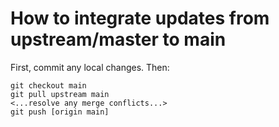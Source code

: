 # How to integrate updates from upstream/master to main

First, commit any local changes.  Then:
```
git checkout main
git pull upstream main
<...resolve any merge conflicts...>
git push [origin main]
```
